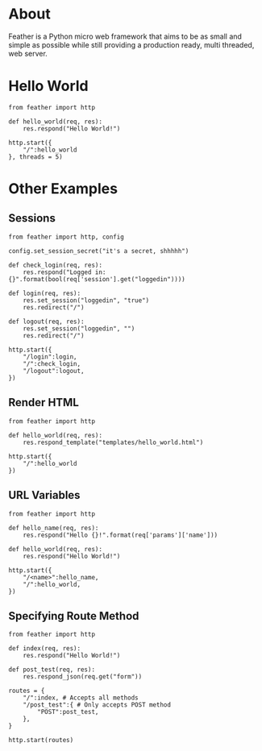 About
=====

Feather is a Python micro web framework that aims to be as small and simple as possible while still providing a production ready, multi threaded, web server.

Hello World
===========

```
from feather import http                                                                                                                                                                             

def hello_world(req, res):
    res.respond("Hello World!")

http.start({
    "/":hello_world
}, threads = 5)
```

Other Examples
=======

Sessions
-

```
from feather import http, config

config.set_session_secret("it's a secret, shhhhh")

def check_login(req, res):                                                                                                                                                                           
    res.respond("Logged in: {}".format(bool(req['session'].get("loggedin"))))

def login(req, res):
    res.set_session("loggedin", "true")
    res.redirect("/")

def logout(req, res):
    res.set_session("loggedin", "")
    res.redirect("/")

http.start({
    "/login":login,
    "/":check_login,
    "/logout":logout,
})
```

Render HTML
-

```
from feather import http

def hello_world(req, res):
    res.respond_template("templates/hello_world.html")

http.start({
    "/":hello_world
})
```


URL Variables
-

```
from feather import http

def hello_name(req, res):
    res.respond("Hello {}!".format(req['params']['name']))

def hello_world(req, res):                                                                                                                                                                           
    res.respond("Hello World!")

http.start({
    "/<name>":hello_name,
    "/":hello_world,
})
```

Specifying Route Method
-

```
from feather import http

def index(req, res):
    res.respond("Hello World!")

def post_test(req, res):
    res.respond_json(req.get("form"))

routes = {
    "/":index, # Accepts all methods
    "/post_test":{ # Only accepts POST method
        "POST":post_test,
    },
}

http.start(routes)

```
